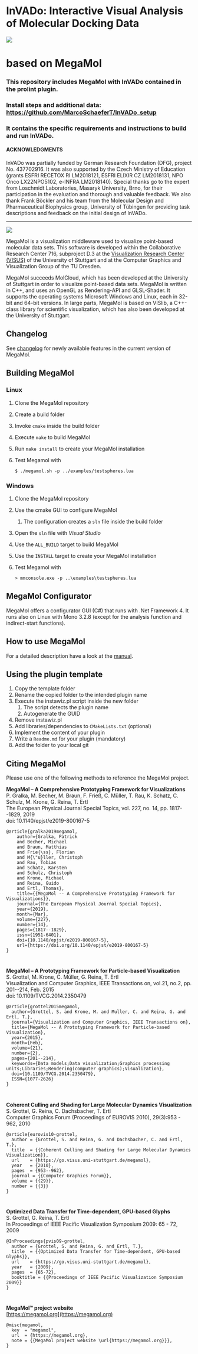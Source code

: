 # InVADo: Interactive Visual Analysis of Molecular Docking Data

![](InVADo.png)

# based on MegaMol

### This repository includes MegaMol with InVADo contained in the prolint plugin.

### Install steps and additional data: https://github.com/MarcoSchaeferT/InVADo_setup

### It contains the specific requirements and instructions to build and run InVADo.

#### ACKNOWLEDGMENTS

InVADo was partially funded by German Research Foundation (DFG), project No. 437702916. It was also supported by the Czech Ministry of Education (grants ESFRI RECETOX RI LM2018121, ESFRI ELIXIR CZ LM2018131, NPO Onco LX22NPO5102, e-INFRA LM2018140). Special thanks go to the expert from Loschmidt Laboratories, Masaryk University, Brno, for their participation in the evaluation and thorough and valuable feedback. We also thank Frank Böckler and his team from the Molecular Design and Pharmaceutical Biophysics group, University of Tübingen for providing task descriptions and feedback on the initial design of InVADo.

---

![](logo.png)

MegaMol is a visualization middleware used to visualize point-based molecular data sets. This software is developed within the ​Collaborative Research Center 716, subproject ​D.3 at the ​[Visualization Research Center (VISUS)](https://www.visus.uni-stuttgart.de/en) of the University of Stuttgart and at the ​Computer Graphics and Visualization Group of the TU Dresden.

MegaMol succeeds ​MolCloud, which has been developed at the University of Stuttgart in order to visualize point-based data sets. MegaMol is written in C++, and uses an OpenGL as Rendering-API and GLSL-Shader. It supports the operating systems Microsoft Windows and Linux, each in 32-bit and 64-bit versions. In large parts, MegaMol is based on VISlib, a C++-class library for scientific visualization, which has also been developed at the University of Stuttgart.

## Changelog

​See [changelog](https://github.com/UniStuttgart-VISUS/megamol/wiki/Changelog) for newly available features in the current version of MegaMol.

## Building MegaMol

### Linux

1.  Clone the MegaMol repository
2.  Create a build folder
3.  Invoke `cmake` inside the build folder
4.  Execute `make` to build MegaMol
5.  Run `make install` to create your MegaMol installation
6.  Test Megamol with

        $ ./megamol.sh -p ../examples/testspheres.lua

### Windows

1.  Clone the MegaMol repository
2.  Use the cmake GUI to configure MegaMol
    1. The configuration creates a `sln` file inside the build folder
3.  Open the `sln` file with _Visual Studio_
4.  Use the `ALL_BUILD` target to build MegaMol
5.  Use the `INSTALL` target to create your MegaMol installation
6.  Test Megamol with

        > mmconsole.exe -p ..\examples\testspheres.lua

## MegaMol Configurator

MegaMol offers a configurator GUI (C#) that runs with .Net Framework 4.
It runs also on Linux with Mono 3.2.8 (except for the analysis function and indirect-start functions).

## How to use MegaMol

For a detailed description have a look at the [manual](docs/manual.md).

## Using the plugin template

1. Copy the template folder
2. Rename the copied folder to the intended plugin name
3. Execute the instawiz.pl script inside the new folder
   1. The script detects the plugin name
   2. Autogenerate the GUID
4. Remove instawiz.pl
5. Add libraries/dependencies to `CMakeLists.txt` (optional)
6. Implement the content of your plugin
7. Write a `Readme.md` for your plugin (mandatory)
8. Add the folder to your local git

## Citing MegaMol

Please use one of the following methods to reference the MegaMol project.

**MegaMol – A Comprehensive Prototyping Framework for Visualizations**  
P. Gralka, M. Becher, M. Braun, F. Frieß, C. Müller, T. Rau, K. Schatz, C. Schulz, M. Krone, G. Reina, T. Ertl  
The European Physical Journal Special Topics, vol. 227, no. 14, pp. 1817--1829, 2019  
doi: 10.1140/epjst/e2019-800167-5

    @article{gralka2019megamol,
        author={Gralka, Patrick
        and Becher, Michael
        and Braun, Matthias
        and Frie{\ss}, Florian
        and M{\"u}ller, Christoph
        and Rau, Tobias
        and Schatz, Karsten
        and Schulz, Christoph
        and Krone, Michael
        and Reina, Guido
        and Ertl, Thomas},
        title={{MegaMol -- A Comprehensive Prototyping Framework for Visualizations}},
        journal={The European Physical Journal Special Topics},
        year={2019},
        month={Mar},
        volume={227},
        number={14},
        pages={1817--1829},
        issn={1951-6401},
        doi={10.1140/epjst/e2019-800167-5},
        url={https://doi.org/10.1140/epjst/e2019-800167-5}
    }

#

**MegaMol – A Prototyping Framework for Particle-based Visualization**  
S. Grottel, M. Krone, C. Müller, G. Reina, T. Ertl  
Visualization and Computer Graphics, IEEE Transactions on, vol.21, no.2, pp. 201--214, Feb. 2015  
doi: 10.1109/TVCG.2014.2350479

    @article{grottel2015megamol,
      author={Grottel, S. and Krone, M. and Muller, C. and Reina, G. and Ertl, T.},
      journal={Visualization and Computer Graphics, IEEE Transactions on},
      title={MegaMol -- A Prototyping Framework for Particle-based Visualization},
      year={2015},
      month={Feb},
      volume={21},
      number={2},
      pages={201--214},
      keywords={Data models;Data visualization;Graphics processing units;Libraries;Rendering(computer graphics);Visualization},
      doi={10.1109/TVCG.2014.2350479},
      ISSN={1077-2626}
    }

#

**Coherent Culling and Shading for Large Molecular Dynamics Visualization**  
S. Grottel, G. Reina, C. Dachsbacher, T. Ertl  
Computer Graphics Forum (Proceedings of EUROVIS 2010), 29(3):953 - 962, 2010

    @article{eurovis10-grottel,
      author = {Grottel, S. and Reina, G. and Dachsbacher, C. and Ertl, T.},
      title  = {{Coherent Culling and Shading for Large Molecular Dynamics Visualization}},
      url    = {https://go.visus.uni-stuttgart.de/megamol},
      year   = {2010},
      pages  = {953--962},
      journal = {{Computer Graphics Forum}},
      volume = {{29}},
      number = {{3}}
    }

#

**Optimized Data Transfer for Time-dependent, GPU-based Glyphs**  
S. Grottel, G. Reina, T. Ertl  
In Proceedings of IEEE Pacific Visualization Symposium 2009: 65 - 72, 2009

    @InProceedings{pvis09-grottel,
      author = {Grottel, S. and Reina, G. and Ertl, T.},
      title  = {{Optimized Data Transfer for Time-dependent, GPU-based Glyphs}},
      url    = {https://go.visus.uni-stuttgart.de/megamol},
      year   = {2009},
      pages  = {65-72},
      booktitle = {{Proceedings of IEEE Pacific Visualization Symposium 2009}}
    }

#

**MegaMol™ project website**  
[https://megamol.org](https://megamol.org)

    @misc{megamol,
      key  = "megamol",
      url  = {https://megamol.org},
      note = {{MegaMol project website \url{https://megamol.org}}},
    }

